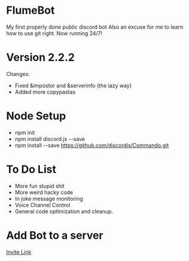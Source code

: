 # FlumeBot
My first properly done public discord bot
Also an excuse for me to learn how to use git right.
Now running 24/7!


# Version 2.2.2
Changes:
- Fixed &impostor and &serverinfo (the lazy way)
- Added more copypastas


# Node Setup
- npm init
- npm install discord.js --save
- npm install --save https://github.com/discordjs/Commando.git

# To Do List
- More fun stupid shit
- More weird hacky code
- In joke message monitoring
- Voice Channel Control
- General code optimization and cleanup.

# Add Bot to a server
[Invite Link](https://discordapp.com/oauth2/authorize?client_id=662760640242384904&scope=bot&permissions=2146958591)

